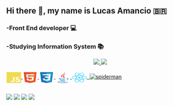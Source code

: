 ## Hi there 👋, my name is Lucas Amancio 🇧🇷

### -Front End developer 💻

### -Studying Information System 📚

  <div align="center">
  <a href="https://github.com/lucasskt18">
  <img height="180em" src="https://github-readme-stats.vercel.app/api?username=lucasskt18&show_icons=true&theme=radical&include_all_commits=true&count_private=true"/>
  <img height="170em" src="https://github-readme-stats.vercel.app/api/top-langs/?username=lucasskt18&layout=compact&langs_count=7&theme=radical"/>
</div>                                                                                                              
<div style="display: inline_block"><br>
  <img align="center" alt="Jhow-Js" height="30" width="40" src="https://raw.githubusercontent.com/devicons/devicon/master/icons/javascript/javascript-plain.svg">
  <img align="center" alt="Jhow-HTML" height="30" width="40" src="https://raw.githubusercontent.com/devicons/devicon/master/icons/html5/html5-original.svg">
  <img align="center" alt="Jhow-CSS" height="30" width="40" src="https://raw.githubusercontent.com/devicons/devicon/master/icons/css3/css3-original.svg">
  <img align="center" alt="Jhow-CSS" height="30" width="40" src="https://raw.githubusercontent.com/devicons/devicon/master/icons/java/java-original.svg">
  <img align="center" alt="Jhow-CSS" height="30" width="40" src="https://raw.githubusercontent.com/devicons/devicon/master/icons/react/react-original.svg">
  <img align=center alt="" height="30" width"40" src="https://cdn.jsdelivr.net/gh/devicons/devicon/icons/c/c-original.svg">
   <img src="https://cdn.discordapp.com/attachments/885721251417583630/892862202879553556/eofidas.png" alt="spiderman" width="500" height="100"> 
<src="https://media.discordapp.net/attachments/885721251417583630/892862202879553556/eofidas.png?width=676&height=676">
</div>

##

<div> 
  <a href="https://www.instagram.com/lucasskt1" target="_blank"><img src="https://img.shields.io/badge/-Instagram-%23E4405F?style=for-the-badge&logo=instagram&logoColor=white" target="_blank"></a>
 <a href="https://discord.gg/2RRDg5pGBw" target="_blank"><img src="https://img.shields.io/badge/Discord-7289DA?style=for-the-badge&logo=discord&logoColor=white" target="_blank"></a> 
  <a href = "mailto:amancioslucas@gmail.com"><img src="https://img.shields.io/badge/-Gmail-%23333?style=for-the-badge&logo=gmail&logoColor=white" target="_blank"></a>
  <a href=https://www.linkedin.com/in/lucasamancio18" target="_blank"><img src="https://img.shields.io/badge/-LinkedIn-%230077B5?style=for-the-badge&logo=linkedin&logoColor=white" target="_blank"></a> 
 

 
                         
                           









